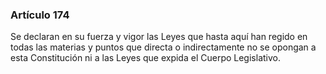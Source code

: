 ### Artículo 174 ###

Se declaran en su fuerza y vigor las Leyes que hasta aquí han regido en todas las materias y puntos que directa o indirectamente no se opongan a esta Constitución ni a las Leyes que expida el Cuerpo Legislativo.
